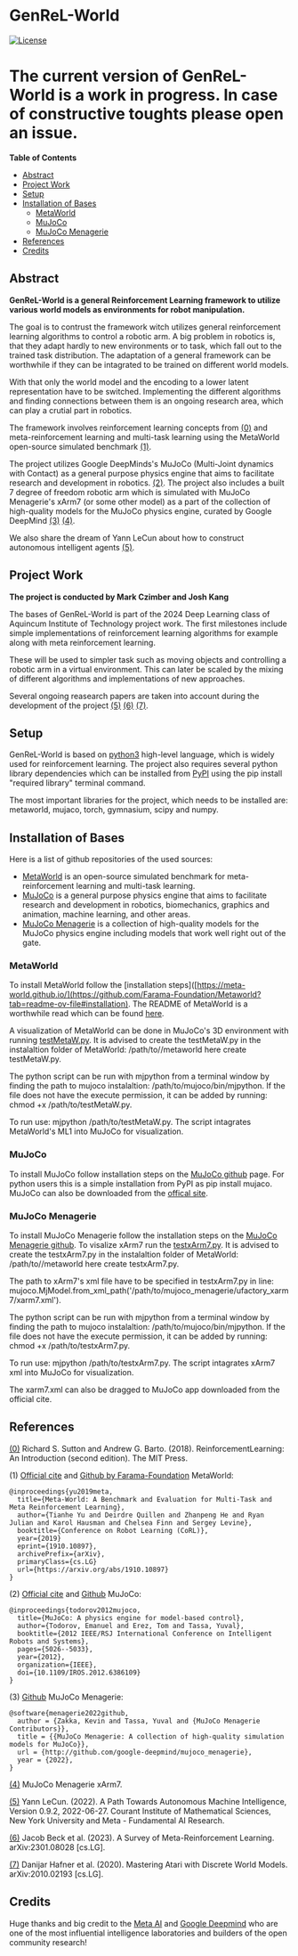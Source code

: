 # GenReL-World
[![License](https://img.shields.io/badge/license-MIT-blue.svg)](https://github.com/CIMBIBOY/GenRel-MetaWorld/blob/master/LICENSE)

# The current version of GenReL-World is a work in progress. In case of constructive toughts please open an issue.

__Table of Contents__
- [Abstract](#abstract)
- [Project Work](#project)
- [Setup](#setup)
- [Installation of Bases](#installation-of-bases)
  * [MetaWorld](#metaworld)
  * [MuJoCo](#mujoco)
  * [MuJoCo Menagerie](#menagerie)
- [References](#references)
- [Credits](#credits)

## Abstract

__GenReL-World is a general Reinforcement Learning framework to utilize various world models as environments for robot manipulation.__

The goal is to contrust the framework witch utilizes general reinforcement learning algorithms to control a robotic arm. A big problem in robotics is, that they adapt hardly to new environments or to task, which fall out to the trained task distribution. 
The adaptation of a general framework can be worthwhile if they can be intagrated to be trained on different world models. 

With that only the world model and the encoding to a lower latent representation have to be switched. 
Implementing the different algorithms and finding connections between them is an ongoing research area, which can play a crutial part in robotics. 

The framework involves reinforcement learning concepts from [(0)](https://www.andrew.cmu.edu/course/10-703/textbook/BartoSutton.pdf) and meta-reinforcement learning and multi-task learning using the MetaWorld open-source simulated benchmark [(1)](https://meta-world.github.io/). 

The project utilizes Google DeepMinds's MuJoCo (Multi-Joint dynamics with Contact) as a general purpose physics engine that aims to facilitate research and development in robotics. [(2)](https://mujoco.org/). The project also includes a built 7 degree of freedom robotic arm which is simulated with MuJoCo Menagerie's xArm7 (or some other model) as a part of the collection of high-quality models for the MuJoCo physics engine, curated by Google DeepMind [(3)](https://github.com/google-deepmind/mujoco_menagerie) [(4)](https://github.com/google-deepmind/mujoco_menagerie/tree/main/ufactory_xarm7). 

We also share the dream of Yann LeCun about how to construct autonomous intelligent agents [(5)](https://openreview.net/pdf?id=BZ5a1r-kVsf).

## Project Work 

__The project is conducted by Mark Czimber and Josh Kang__

The bases of GenReL-World is part of the 2024 Deep Learning class of Aquincum Institute of Technology project work. 
The first milestones include simple implementations of reinforcement learning algorithms for example along with meta reinforcement learning. 

These will be used to simpler task such as moving objects and controlling a robotic arm in a virtual environment. 
This can later be scaled by the mixing of different algorithms and implementations of new approaches. 

Several ongoing reasearch papers are taken into account during the development of the project [(5)](https://openreview.net/pdf?id=BZ5a1r-kVsf) [(6)](https://arxiv.org/abs/2301.08028) [(7)](https://arxiv.org/abs/2010.02193).  

## Setup

GenReL-World is based on [python3](https://www.python.org/downloads/) high-level language, which is widely used for reinforcement learning. 
The project also requires several python library dependencies which can be installed from [PyPI](https://pypi.org/) using the pip install "required library" terminal command. 

The most important libraries for the project, which needs to be installed are: metaworld, mujaco, torch, gymnasium, scipy and numpy.

## Installation of Bases
Here is a list of github repositories of the used sources: 

* [MetaWorld](https://meta-world.github.io/) is an open-source simulated benchmark for meta-reinforcement learning and multi-task learning. 
* [MuJoCo](https://github.com/google-deepmind/mujoco) is a general purpose physics engine that aims to facilitate research and development in robotics, biomechanics, graphics and animation, machine learning, and other areas. 
* [MuJoCo Menagerie](https://github.com/google-deepmind/mujoco_menagerie) is a collection of high-quality models for the MuJoCo physics engine including models that work well right out of the gate.

### MetaWorld
To install MetaWorld follow the [installation steps]([https://meta-world.github.io/](https://github.com/Farama-Foundation/Metaworld?tab=readme-ov-file#installation).
The README of MetaWorld is a worthwhile read which can be found [here](https://github.com/Farama-Foundation/Metaworld/blob/master/README.md).

A visualization of MetaWorld can be done in MuJoCo's 3D environment with running [testMetaW.py](). 
It is advised to create the testMetaW.py in the instalaltion folder of MetaWorld: /path/to//metaworld here create testMetaW.py. 

The python script can be run with mjpython from a terminal window by finding the path to mujoco instalaltion: /path/to/mujoco/bin/mjpython. 
If the file does not have the execute permission, it can be added by running: chmod +x /path/to/testMetaW.py. 

To run use: mjpython /path/to/testMetaW.py. The script intagrates MetaWorld's ML1 into MuJoCo for visualization. 

### MuJoCo
To install MuJoCo follow installation steps on the [MuJoCo github](https://github.com/google-deepmind/mujoco) page. 
For python users this is a simple installation from PyPI as pip install mujaco. 
MuJoCo can also be downloaded from the [offical site](https://mujoco.org/).

### MuJoCo Menagerie
To install MuJoCo Menagerie follow the installation steps on the [MuJoCo Menagerie github](https://github.com/google-deepmind/mujoco_menagerie/tree/main?tab=readme-ov-file#installation-and-usage). To visalize xArm7 run the [testxArm7.py](). 
It is advised to create the testxArm7.py in the instalaltion folder of MetaWorld: /path/to//metaworld here create testxArm7.py.

The path to xArm7's xml file have to be specified in testxArm7.py in line: 
mujoco.MjModel.from_xml_path('/path/to/mujoco_menagerie/ufactory_xarm7/xarm7.xml'). 

The python script can be run with mjpython from a terminal window by finding the path to mujoco instalaltion: /path/to/mujoco/bin/mjpython. If the file does not have the execute permission, it can be added by running: chmod +x /path/to/testxArm7.py. 

To run use: mjpython /path/to/testxArm7.py. The script intagrates xArm7 xml into MuJoCo for visualization. 

The xarm7.xml can also be dragged to MuJoCo app downloaded from the official cite.

## References 

[(0)](https://www.andrew.cmu.edu/course/10-703/textbook/BartoSutton.pdf) Richard S. Sutton and Andrew G. Barto. (2018). ReinforcementLearning: An Introduction (second edition). The MIT Press. 

(1) [Official cite](https://meta-world.github.io/) and
[Github by Farama-Foundation](https://github.com/Farama-Foundation/Metaworld)
MetaWorld: 
```
@inproceedings{yu2019meta,
  title={Meta-World: A Benchmark and Evaluation for Multi-Task and Meta Reinforcement Learning},
  author={Tianhe Yu and Deirdre Quillen and Zhanpeng He and Ryan Julian and Karol Hausman and Chelsea Finn and Sergey Levine},
  booktitle={Conference on Robot Learning (CoRL)},
  year={2019}
  eprint={1910.10897},
  archivePrefix={arXiv},
  primaryClass={cs.LG}
  url={https://arxiv.org/abs/1910.10897}
}
```

(2) [Official cite](https://mujoco.org/) and
[Github](https://github.com/google-deepmind/mujoco)
MuJoCo: 
```
@inproceedings{todorov2012mujoco,
  title={MuJoCo: A physics engine for model-based control},
  author={Todorov, Emanuel and Erez, Tom and Tassa, Yuval},
  booktitle={2012 IEEE/RSJ International Conference on Intelligent Robots and Systems},
  pages={5026--5033},
  year={2012},
  organization={IEEE},
  doi={10.1109/IROS.2012.6386109}
}
```

(3) [Github](https://github.com/google-deepmind/mujoco_menagerie)
MuJoCo Menagerie:
```
@software{menagerie2022github,
  author = {Zakka, Kevin and Tassa, Yuval and {MuJoCo Menagerie Contributors}},
  title = {{MuJoCo Menagerie: A collection of high-quality simulation models for MuJoCo}},
  url = {http://github.com/google-deepmind/mujoco_menagerie},
  year = {2022},
}
```

[(4)](https://github.com/google-deepmind/mujoco_menagerie/tree/main/ufactory_xarm7) MuJoCo Menagerie xArm7.

[(5)](https://openreview.net/pdf?id=BZ5a1r-kVsf) Yann LeCun. (2022). A Path Towards Autonomous Machine Intelligence, Version 0.9.2, 2022-06-27. Courant Institute of Mathematical Sciences, New York University and Meta - Fundamental AI Research. 

[(6)](https://arxiv.org/abs/2301.08028) Jacob Beck et al. (2023). A Survey of Meta-Reinforcement Learning. arXiv:2301.08028 [cs.LG].

[(7)](https://arxiv.org/abs/2010.02193) Danijar Hafner et al. (2020).	Mastering Atari with Discrete World Models. arXiv:2010.02193 [cs.LG].

## Credits 

Huge thanks and big credit to the [Meta AI](https://ai.meta.com/) and [Google Deepmind](https://deepmind.google/) who are one of the most influential intelligence laboratories and builders of the open community research!








